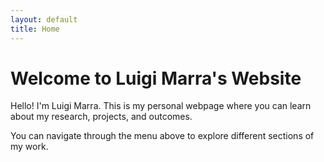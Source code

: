 ```yaml
---
layout: default
title: Home
---
```

# Welcome to Luigi Marra's Website
Hello! I'm Luigi Marra. This is my personal webpage where you can learn about my research, projects, and outcomes.

You can navigate through the menu above to explore different sections of my work.
